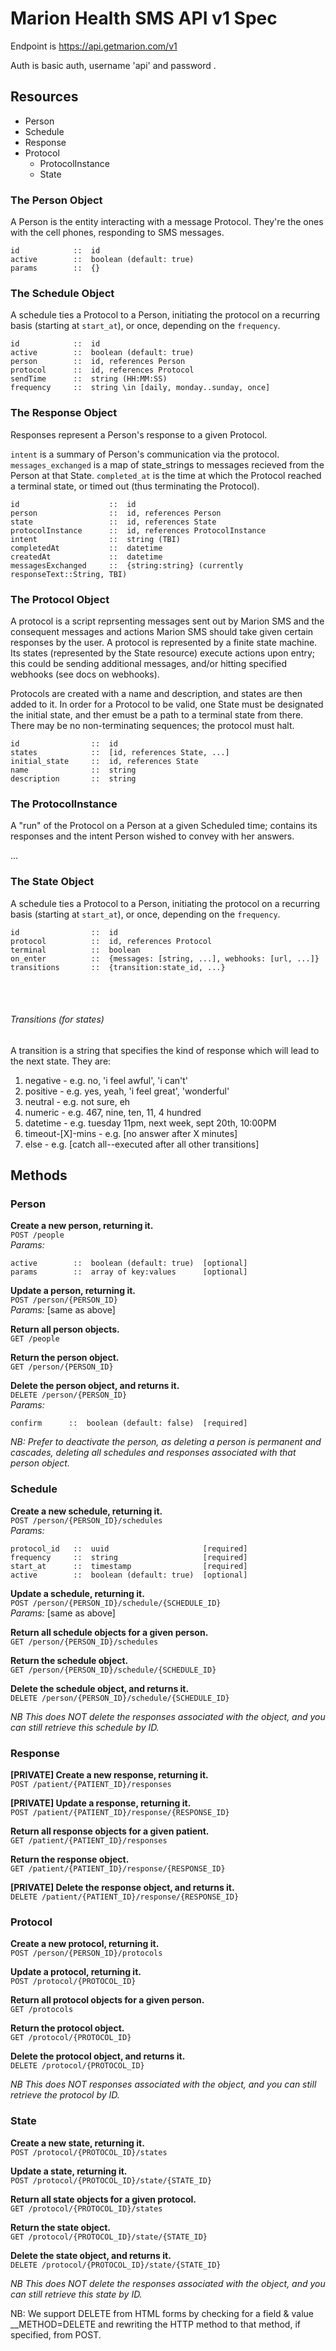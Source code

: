 # Marion Health SMS API v1 Spec

Endpoint is https://api.getmarion.com/v1

Auth is basic auth, username 'api' and password <api-key>.

## Resources

* Person
* Schedule
* Response
* Protocol
  * ProtocolInstance
  * State


### The Person Object

A Person is the entity interacting with a message Protocol. They're the ones with the cell phones, responding to SMS messages.

    id            ::  id
    active        ::  boolean (default: true)
    params        ::  {}


### The Schedule Object

A schedule ties a Protocol to a Person, initiating the protocol on a recurring basis (starting at `start_at`), or once, depending on the `frequency`.

    id            ::  id
    active        ::  boolean (default: true)
    person        ::  id, references Person
    protocol      ::  id, references Protocol
    sendTime      ::  string (HH:MM:SS)
    frequency     ::  string \in [daily, monday..sunday, once]


### The Response Object

Responses represent a Person's response to a given Protocol. 

`intent` is a summary of Person's communication via the protocol. `messages_exchanged` is a map of state_strings to messages recieved from the Person at that State. `completed_at` is the time at which the Protocol reached a terminal state, or timed out (thus terminating the Protocol).

    id                    ::  id
    person                ::  id, references Person
    state                 ::  id, references State
    protocolInstance      ::  id, references ProtocolInstance
    intent                ::  string (TBI)
    completedAt           ::  datetime
    createdAt             ::  datetime
    messagesExchanged     ::  {string:string} (currently responseText::String, TBI)
    
    
### The Protocol Object

A protocol is a script reprsenting messages sent out by Marion SMS and the consequent messages and actions Marion SMS should take given certain responses by the user. A protocol is represented by a finite state machine. Its states (represented by the State resource) execute actions upon entry; this could be sending additional messages, and/or hitting specified webhooks (see docs on webhooks). 

Protocols are created with a name and description, and states are then added to it. In order for a Protocol to be valid, one State must be designated the initial state, and ther emust be a path to a terminal state from there. There may be no non-terminating sequences; the protocol must halt.

    id                ::  id
    states            ::  [id, references State, ...]
    initial_state     ::  id, references State
    name              ::  string
    description       ::  string
    
    
### The ProtocolInstance

A "run" of the Protocol on a Person at a given Scheduled time; contains its responses and the intent Person wished to convey with her answers.

...

    
### The State Object

A schedule ties a Protocol to a Person, initiating the protocol on a recurring basis (starting at `start_at`), or once, depending on the `frequency`.

    id                ::  id
    protocol          ::  id, references Protocol
    terminal          ::  boolean
    on_enter          ::  {messages: [string, ...], webhooks: [url, ...]}
    transitions       ::  {transition:state_id, ...}
    


<br><br>
###### Transitions (for states)

A transition is a string that specifies the kind of response which will lead to the next state. They are: 

1. negative           -  e.g. no, 'i feel awful', 'i can't'
2. positive           -  e.g. yes, yeah, 'i feel great', 'wonderful'
3. neutral            -  e.g. not sure, eh
4. numeric            -  e.g. 467, nine, ten, 11, 4 hundred
5. datetime           -  e.g. tuesday 11pm, next week, sept 20th, 10:00PM
6. timeout-[X]-mins   -  e.g. [no answer after X minutes]
7. else               -  e.g. [catch all--executed after all other transitions]


## Methods

### Person

**Create a new person, returning it.**  
`POST /people`  
*Params:*  

    active        ::  boolean (default: true)  [optional]
    params        ::  array of key:values      [optional]


**Update a person, returning it.**  
`POST /person/{PERSON_ID}`  
*Params:* [same as above]  

**Return all person objects.**  
`GET /people`  

**Return the person object.**  
`GET /person/{PERSON_ID}`  

**Delete the person object, and returns it.**  
`DELETE /person/{PERSON_ID}`  
*Params:*  

    confirm      ::  boolean (default: false)  [required]
    
*NB: Prefer to deactivate the person, as deleting a person is permanent and cascades, deleting all schedules and responses associated with that person object.*



### Schedule

**Create a new schedule, returning it.**  
`POST /person/{PERSON_ID}/schedules`  
*Params:*  

    protocol_id   ::  uuid                     [required]     
    frequency     ::  string                   [required]
    start_at      ::  timestamp                [required]
    active        ::  boolean (default: true)  [optional]


**Update a schedule, returning it.**  
`POST /person/{PERSON_ID}/schedule/{SCHEDULE_ID}`  
*Params:* [same as above]  

**Return all schedule objects for a given person.**  
`GET /person/{PERSON_ID}/schedules`  

**Return the schedule object.**  
`GET /person/{PERSON_ID}/schedule/{SCHEDULE_ID}`  

**Delete the schedule object, and returns it.**  
`DELETE /person/{PERSON_ID}/schedule/{SCHEDULE_ID}`  

*NB This does NOT delete the responses associated with the object, and you can still retrieve this schedule by ID.*


### Response

**[PRIVATE] Create a new response, returning it.**  
`POST /patient/{PATIENT_ID}/responses`  

**[PRIVATE] Update a response, returning it.**  
`POST /patient/{PATIENT_ID}/response/{RESPONSE_ID}`  

**Return all response objects for a given patient.**  
`GET /patient/{PATIENT_ID}/responses`  

**Return the response object.**  
`GET /patient/{PATIENT_ID}/response/{RESPONSE_ID}`  

**[PRIVATE] Delete the response object, and returns it.**  
`DELETE /patient/{PATIENT_ID}/response/{RESPONSE_ID}`  


### Protocol

**Create a new protocol, returning it.**  
`POST /person/{PERSON_ID}/protocols`  

**Update a protocol, returning it.**  
`POST /protocol/{PROTOCOL_ID}`  

**Return all protocol objects for a given person.**  
`GET /protocols`  

**Return the protocol object.**  
`GET /protocol/{PROTOCOL_ID}`  

**Delete the protocol object, and returns it.**  
`DELETE /protocol/{PROTOCOL_ID}`  

*NB This does NOT responses associated with the object, and you can still retrieve the protocol by ID.*



### State

**Create a new state, returning it.**  
`POST /protocol/{PROTOCOL_ID}/states`  

**Update a state, returning it.**  
`POST /protocol/{PROTOCOL_ID}/state/{STATE_ID}`  

**Return all state objects for a given protocol.**  
`GET /protocol/{PROTOCOL_ID}/states`  

**Return the state object.**  
`GET /protocol/{PROTOCOL_ID}/state/{STATE_ID}`  

**Delete the state object, and returns it.**  
`DELETE /protocol/{PROTOCOL_ID}/state/{STATE_ID}`  

*NB This does NOT delete the responses associated with the object, and you can still retrieve this state by ID.*




NB: We support DELETE from HTML forms by checking for a field & value \_\_METHOD=DELETE and rewriting the HTTP method to that method, if specified, from POST.
